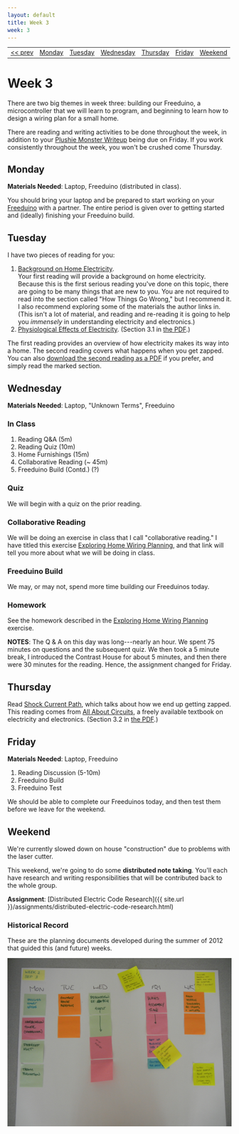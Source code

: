 ```yaml
---
layout: default
title: Week 3
week: 3
---
```


<table>
<tr>
	<td> <a href="w01.html">&lt;&lt; prev</a> </td>
	<td> <a href="#monday">Monday</a> </td>
	<td> <a href="#tuesday">Tuesday</a> </td>
	<td> <a href="#wednesday">Wednesday</a> </td>
	<td> <a href="#thursday">Thursday</a> </td>
	<td> <a href="#friday">Friday</a> </td>
	<td> <a href="#weekend">Weekend</a> </td>
	<!-- ><td> <a href="w03.html">next &gt;&gt;</a> </td> -->
</tr></table>

# Week 3

There are two big themes in week three: building our Freeduino, a microcontroller that we will learn to program, and beginning to learn how to design a wiring plan for a small home. 

There are reading and writing activities to be done throughout the week, in addition to your [Plushie Monster Writeup]({{site.url}}/assignments/plushie-monster-writeup.html) being due on Friday. If you work consistently throughout the week, you won't be crushed come Thursday.

## Monday

**Materials Needed**: Laptop, Freeduino (distributed in class).

You should bring your laptop and be prepared to start working on your [Freeduino]({{site.url}}/assignments/freeduino-build.html) with a partner. The entire period is given over to getting started and (ideally) finishing your Freeduino build.

## Tuesday

I have two pieces of reading for you:

1. [Background on Home Electricity](http://www.thecircuitdetective.com/bkgrd.htm). <br/>
Your first reading will provide a background on home electricity. Because this is the first serious reading you've done on this topic, there are going to be many things that are new to you. You are not required to read into the section called "How Things Go Wrong," but I recommend it. I also recommend exploring some of the materials the author links in. (This isn't a lot of material, and reading and re-reading it is going to help you *immensely* in understanding electricity and electronics.)
1. [Physiological Effects of Electricity](http://www.allaboutcircuits.com/vol_1/chpt_3/2.html). (Section 3.1 in [the PDF](http://www.allaboutcircuits.com/pdf/DC.pdf).)

The first reading provides an overview of how electricity makes its way into a home. The second reading covers what happens when you get zapped. You can also [download the second reading as a PDF](http://www.allaboutcircuits.com/pdf/DC.pdf) if you prefer, and simply read the marked section. 

## Wednesday

**Materials Needed**: Laptop, "Unknown Terms", Freeduino



### In Class

1. Reading Q&A (5m)
1. Reading Quiz (10m)
1. Home Furnishings (15m)
1. Collaborative Reading (~ 45m)
1. Freeduino Build (Contd.) (?)

### Quiz 

We will begin with a quiz on the prior reading.

### Collaborative Reading

We will be doing an exercise in class that I call "collaborative reading." I have titled this exercise [Exploring Home Wiring Planning]({{site.url}}/assignments/exploring-home-wiring-planning.html), and that link will tell you more about what we will be doing in class.

### Freeduino Build

We may, or may not, spend more time building our Freeduinos today.

### Homework

See the homework described in the [Exploring Home Wiring Planning]({{site.url}}/assignments/exploring-home-wiring-planning.html) exercise.

**NOTES**: The Q & A on this day was long---nearly an hour. We spent 75 minutes on questions and the subsequent quiz. We then took a 5 minute break, I introduced the Contrast House for about 5 minutes, and then there were 30 minutes for the reading. Hence, the assignment changed for Friday. 


## Thursday

Read [Shock Current Path](http://www.allaboutcircuits.com/vol_1/chpt_3/3.html), which talks about how we end up getting zapped. This reading comes from [All About Circuits](http://www.allaboutcircuits.com/), a freely available textbook on electricity and electronics. (Section 3.2 in [the PDF](http://www.allaboutcircuits.com/pdf/DC.pdf).)

## Friday

**Materials Needed**: Laptop, Freeduino

1. Reading Discussion (5-10m)
1. Freeduino Build
1. Freeduino Test

We should be able to complete our Freeduinos today, and then test them before we leave for the weekend.

## Weekend

We're currently slowed down on house "construction" due to problems with the laser cutter.

This weekend, we're going to do some <strong>distributed note taking</strong>. You'll each have research and writing responsibilities that will be contributed back to the whole group. 

**Assignment**: [Distributed Electric Code Research]({{ site.url }}/assignments/distributed-electric-code-research.html)


### Historical Record

These are the planning documents developed during the summer of 2012 that guided this (and future) weeks.

<p align="center"> 
	<img src="images/w02-600.png" alt="Week 0"/>
</p>

